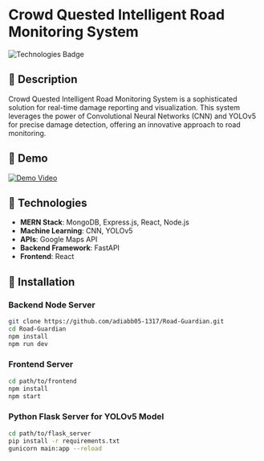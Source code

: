 # Crowd Quested Intelligent Road Monitoring System

![Technologies Badge](https://img.shields.io/badge/Technologies-MERN%20stack%20|%20CNN%20|%20Google%20Maps%20API%20|%20FastAPI%20|%20React%20|%20YOLOv5-green)

## 📝 Description
Crowd Quested Intelligent Road Monitoring System is a sophisticated solution for real-time damage reporting and visualization. This system leverages the power of Convolutional Neural Networks (CNN) and YOLOv5 for precise damage detection, offering an innovative approach to road monitoring.

## 🎥 Demo
[![Demo Video](http://img.youtube.com/vi/oeOp2TWUpV0/0.jpg)](https://youtu.be/oeOp2TWUpV0)

## 🚀 Technologies
- **MERN Stack**: MongoDB, Express.js, React, Node.js
- **Machine Learning**: CNN, YOLOv5
- **APIs**: Google Maps API
- **Backend Framework**: FastAPI
- **Frontend**: React

## 🔧 Installation

### Backend Node Server
```bash
git clone https://github.com/adiabb05-1317/Road-Guardian.git
cd Road-Guardian
npm install
npm run dev
```
### Frontend Server
```bash
cd path/to/frontend
npm install
npm start
```
### Python Flask Server for YOLOv5 Model
```bash
cd path/to/flask_server
pip install -r requirements.txt
gunicorn main:app --reload
```



